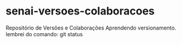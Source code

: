 # senai-versoes-colaboracoes
Repositório de Versões e Colaborações
Aprendendo versionamento.
lembrei do comando: git status

